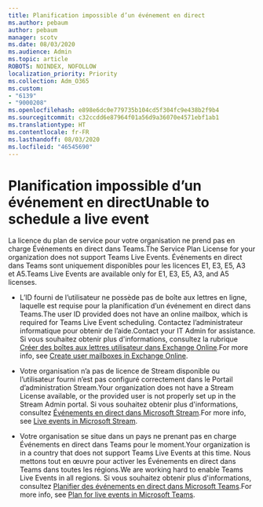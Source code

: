 ```yaml
---
title: Planification impossible d’un événement en direct
ms.author: pebaum
author: pebaum
manager: scotv
ms.date: 08/03/2020
ms.audience: Admin
ms.topic: article
ROBOTS: NOINDEX, NOFOLLOW
localization_priority: Priority
ms.collection: Adm_O365
ms.custom:
- "6139"
- "9000208"
ms.openlocfilehash: e898e6dc0e779735b104cd5f304fc9e438b2f9b4
ms.sourcegitcommit: c32ccdd6e87964f01a56d9a36070e4571ebf1ab1
ms.translationtype: HT
ms.contentlocale: fr-FR
ms.lasthandoff: 08/03/2020
ms.locfileid: "46545690"
---
```

# <a name="unable-to-schedule-a-live-event"></a><span data-ttu-id="03d23-102">Planification impossible d’un événement en direct</span><span class="sxs-lookup"><span data-stu-id="03d23-102">Unable to schedule a live event</span></span>

<span data-ttu-id="03d23-103">La licence du plan de service pour votre organisation ne prend pas en charge Événements en direct dans Teams.</span><span class="sxs-lookup"><span data-stu-id="03d23-103">The Service Plan License for your organization does not support Teams Live Events.</span></span> <span data-ttu-id="03d23-104">Événements en direct dans Teams sont uniquement disponibles pour les licences E1, E3, E5, A3 et A5.</span><span class="sxs-lookup"><span data-stu-id="03d23-104">Teams Live Events are available only for E1, E3, E5, A3, and A5 licenses.</span></span>

- <span data-ttu-id="03d23-105">L’ID fourni de l’utilisateur ne possède pas de boîte aux lettres en ligne, laquelle est requise pour la planification d’un événement en direct dans Teams.</span><span class="sxs-lookup"><span data-stu-id="03d23-105">The user ID provided does not have an online mailbox, which is required for Teams Live Event scheduling.</span></span> <span data-ttu-id="03d23-106">Contactez l’administrateur informatique pour obtenir de l’aide.</span><span class="sxs-lookup"><span data-stu-id="03d23-106">Contact your IT Admin for assistance.</span></span> <span data-ttu-id="03d23-107">Si vous souhaitez obtenir plus d'informations, consultez la rubrique [Créer des boîtes aux lettres utilisateur dans Exchange Online](https://docs.microsoft.com/exchange/recipients-in-exchange-online/create-user-mailboxes).</span><span class="sxs-lookup"><span data-stu-id="03d23-107">For more info, see [Create user mailboxes in Exchange Online](https://docs.microsoft.com/exchange/recipients-in-exchange-online/create-user-mailboxes).</span></span>

- <span data-ttu-id="03d23-108">Votre organisation n’a pas de licence de Stream disponible ou l’utilisateur fourni n’est pas configuré correctement dans le Portail d’administration Stream.</span><span class="sxs-lookup"><span data-stu-id="03d23-108">Your organization does not have a Stream License available, or the provided user is not properly set up in the Stream Admin portal.</span></span> <span data-ttu-id="03d23-109">Si vous souhaitez obtenir plus d'informations, consultez [Événements en direct dans Microsoft Stream](https://docs.microsoft.com/stream/live-event-overview).</span><span class="sxs-lookup"><span data-stu-id="03d23-109">For more info, see [Live events in Microsoft Stream](https://docs.microsoft.com/stream/live-event-overview).</span></span>

- <span data-ttu-id="03d23-110">Votre organisation se situe dans un pays ne prenant pas en charge Événements en direct dans Teams pour le moment.</span><span class="sxs-lookup"><span data-stu-id="03d23-110">Your organization is in a country that does not support Teams Live Events at this time.</span></span> <span data-ttu-id="03d23-111">Nous mettons tout en œuvre pour activer les Événements en direct dans Teams dans toutes les régions.</span><span class="sxs-lookup"><span data-stu-id="03d23-111">We are working hard to enable Teams Live Events in all regions.</span></span> <span data-ttu-id="03d23-112">Si vous souhaitez obtenir plus d'informations, consultez [Planifier des événements en direct dans Microsoft Teams](https://docs.microsoft.com/microsoftteams/teams-live-events/plan-for-teams-live-events).</span><span class="sxs-lookup"><span data-stu-id="03d23-112">For more info, see [Plan for live events in Microsoft Teams](https://docs.microsoft.com/microsoftteams/teams-live-events/plan-for-teams-live-events).</span></span>